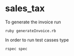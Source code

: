 # sales_tax

To generate the invoice run

```
ruby generateInvoice.rb
```

In order to run test casses type

```
rspec spec
```
